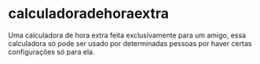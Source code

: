 # calculadoradehoraextra
Uma calculadora de hora extra feita exclusivamente para um amigo, essa calculadora só pode ser usado por determinadas pessoas por haver certas configurações só para ela.
